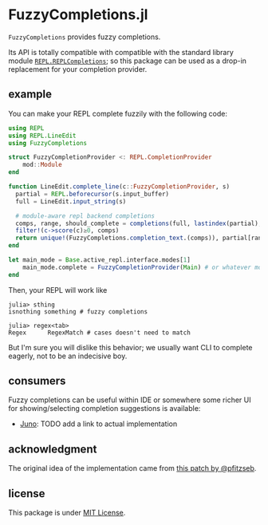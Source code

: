 # FuzzyCompletions.jl

`FuzzyCompletions` provides fuzzy completions.

Its API is totally compatible with compatible with the standard library module [`REPL.REPLCompletions`](https://github.com/JuliaLang/julia/blob/master/stdlib/REPL/src/REPLCompletions.jl);
so this package can be used as a drop-in replacement for your completion provider.

## example

You can make your REPL complete fuzzily with the following code:

```julia
using REPL
using REPL.LineEdit
using FuzzyCompletions

struct FuzzyCompletionProvider <: REPL.CompletionProvider
    mod::Module
end

function LineEdit.complete_line(c::FuzzyCompletionProvider, s)
  partial = REPL.beforecursor(s.input_buffer)
  full = LineEdit.input_string(s)

  # module-aware repl backend completions
  comps, range, should_complete = completions(full, lastindex(partial), c.mod)
  filter!(c->score(c)≥0, comps)
  return unique!(FuzzyCompletions.completion_text.(comps)), partial[range], should_complete
end

let main_mode = Base.active_repl.interface.modes[1]
    main_mode.complete = FuzzyCompletionProvider(Main) # or whatever module where you want to get completes from
end
```

Then, your REPL will work like

```julia-repl
julia> sthing
isnothing something # fuzzy completions

julia> regex<tab>
Regex      RegexMatch # cases doesn't need to match
```

But I'm sure you will dislike this behavior;
we usually want CLI to complete eagerly, not to be an indecisive boy.

## consumers

Fuzzy completions can be useful within IDE or somewhere some richer UI for showing/selecting completion suggestions is available:
- [Juno](https://junolab.org/): TODO add a link to actual implementation

## acknowledgment

The original idea of the implementation came from [this patch by @pfitzseb](https://github.com/pfitzseb/julia/commit/740dd16843c16cb0b87264911f43abf8485652fe).

## license

This package is under [MIT License](LICENSE.md).
